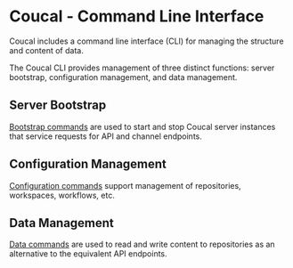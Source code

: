 # Coucal - Command Line Interface

Coucal includes a command line interface (CLI) for managing the structure and content of data.

The Coucal CLI provides management of three distinct functions: server bootstrap, configuration management,
and data management.

## Server Bootstrap

[Bootstrap commands](server.md) are used to start and stop Coucal server instances that service requests for API
and channel endpoints.

## Configuration Management

[Configuration commands](configuration.md) support management of repositories, workspaces, workflows, etc.

## Data Management

[Data commands](data.md) are used to read and write content to repositories as an alternative to the equivalent API
endpoints.
